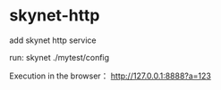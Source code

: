 skynet-http
===========

add skynet http service

run: 
  skynet ./mytest/config
  
Execution in the browser：
 http://127.0.0.1:8888?a=123
